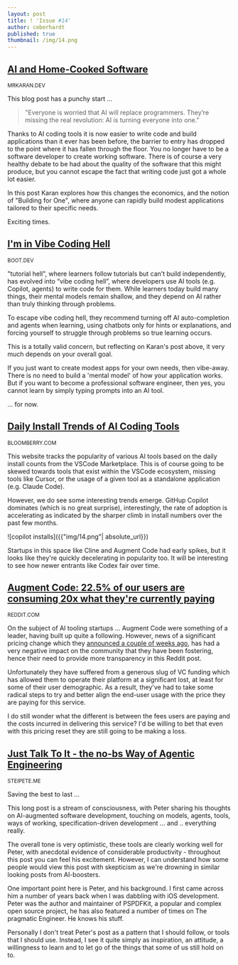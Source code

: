 ```yaml
---
layout: post
title: ! 'Issue #14'
author: ceberhardt
published: true
thumbnail: /img/14.png
---
```


## [AI and Home-Cooked Software](https://mrkaran.dev/posts/ai-home-cooked-software/)

<small>MRKARAN.DEV</small>

This blog post has a punchy start ...

> "Everyone is worried that AI will replace programmers. They’re missing the real revolution: AI is turning everyone into one."

Thanks to AI coding tools it is now easier to write code and build applications than it ever has been before, the barrier to entry has dropped to the point where it has fallen through the floor. You no longer have to be a software developer to create working software. There is of course a very healthy debate to be had about the quality of the software that this might produce, but you cannot escape the fact that writing code just got a whole lot easier.

In this post Karan explores how this changes the economics, and the notion of "Building for One", where anyone can rapidly build modest applications tailored to their specific needs. 

Exciting times.

## [I'm in Vibe Coding Hell](https://blog.boot.dev/education/vibe-coding-hell)

<small>BOOT.DEV</small>

"tutorial hell", where learners follow tutorials but can’t build independently, has evolved into “vibe coding hell”, where developers use AI tools (e.g. Copilot, agents) to write code for them. While learners today build many things, their mental models remain shallow, and they depend on AI rather than truly thinking through problems. 

To escape vibe coding hell, they recommend turning off AI auto-completion and agents when learning, using chatbots only for hints or explanations, and forcing yourself to struggle through problems so true learning occurs.

This is a totally valid concern, but reflecting on Karan's post above, it very much depends on your overall goal.

If you just want to create modest apps for your own needs, then vibe-away. There is no need to build a 'mental model' of how your application works. But if you want to become a professional software engineer, then yes, you cannot learn by simply typing prompts into an AI tool.

... for now.


## [Daily Install Trends of AI Coding Tools](https://bloomberry.com/coding-tools.html)

<small>BLOOMBERRY.COM</small>

This website tracks the popularity of various AI tools based on the daily install counts from the VSCode Marketplace. This is of course going to be skewed towards tools that exist within the VSCode ecosystem, missing tools like Cursor, or the usage of a given tool as a standalone application (e.g. Claude Code).

However, we do see some interesting trends emerge. GitHup Copilot dominates (which is no great surprise), interestingly, the rate of adoption is accelerating as indicated by the sharper climb in install numbers over the past few months.

![copilot installs]({{"img/14.png"| absolute_url}})

Startups in this space like Cline and Augment Code had early spikes, but it looks like they're quickly decelerating in popularity too. It will be interesting to see how newer entrants like Codex fair over time. 

## [Augment Code: 22.5% of our users are consuming 20x what they're currently paying](https://old.reddit.com/r/AugmentCodeAI/comments/1o60nlz/addressing_community_feedback_on_our_new_pricing/)

<small>REDDIT.COM</small>

On the subject of AI tooling startups ... Augment Code were something of a leader, having built up quite a following. However, news of a significant pricing change which they [announced a couple of weeks ago](https://www.augmentcode.com/blog/augment-codes-pricing-is-changing), has had a very negative impact on the community that they have been fostering, hence their need to provide more transparency in this Reddit post.

Unfortunately they have suffered from a generous slug of VC funding which has allowed them to operate their platform at a significant lost, at least for some of their user demographic. As a result, they've had to take some radical steps to try and better align the end-user usage with the price they are paying for this service.

I do still wonder what the different is between the fees users are paying and the costs incurred in delivering this service? I'd be willing to bet that even with this pricing reset they are still going to be making a loss.

## [Just Talk To It - the no-bs Way of Agentic Engineering](https://steipete.me/posts/just-talk-to-it)

<small>STEIPETE.ME</small>

Saving the best to last ...

This long post is a stream of consciousness, with Peter sharing his thoughts on AI-augmented software development, touching on models, agents, tools, ways of working, specification-driven development ... and .. everything really.

The overall tone is very optimistic, these tools are clearly working well for Peter, with anecdotal evidence of considerable productivity - throughout this post you can feel his excitement. However, I can understand how some people would view this post with skepticism as we're drowning in similar looking posts from AI-boosters. 

One important point here is Peter, and his background. I first came across him a number of years back when I was dabbling with iOS development. Peter was the author and maintainer of PSPDFKit, a popular and complex open source project, he has also featured a number of times on The pragmatic Engineer. He knows his stuff.

Personally I don't treat Peter's post as a pattern that I should follow, or tools that I should use. Instead, I see it quite simply as inspiration, an attitude, a willingness to learn and to let go of the things that some of us still hold on to. 


